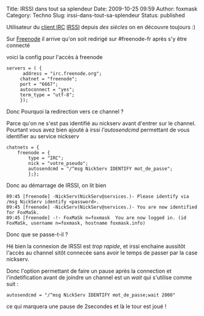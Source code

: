 Title: IRSSI dans tout sa splendeur
Date: 2009-10-25 09:59
Author: foxmask
Category: Techno
Slug: irssi-dans-tout-sa-splendeur
Status: published

Utilisateur du [client
IRC](http://fr.wikipedia.org/wiki/Liste_de_clients_IRC)
[IRSSI](http://irssi.org) depuis *des siècles* on en découvre toujours
:)

Sur [Freenode](http://www.freenode.org) il arrive qu'on soit redirigé
sur \#freenode-fr après s'y être connecté

voici la config pour l'accès à freenode

    servers = ( {
          address = "irc.freenode.org";
         chatnet = "freenode";
         port = "6667";
         autoconnect = "yes";
         term_type = "utf-8";
         });

Donc Pourquoi la redirection vers ce channel ?

Parce qu'on ne s'est pas identifié au nickserv avant d'entrer sur le
channel. Pourtant vous avez bien ajouté à irssi *l'autosendcmd*
permettant de vous identifier au service nickserv

    chatnets = {
        freenode = {
            type = "IRC";
            nick = "votre_pseudo";
            autosendcmd = "/^msg NickServ IDENTIFY mot_de_passe";
            };};

Donc au démarrage de IRSSI, on lit bien

    09:45 [freenode] -NickServ(NickServ@services.)- Please identify via /msg NickServ identify <password>.
    09:45 [freenode] -NickServ(NickServ@services.)- You are now identified for FoxMaSk.
    09:45 [freenode] -!- FoxMaSk n=foxmask  You are now logged in. (id FoxMaSk, username n=foxmask, hostname foxmask.info)

Donc que se passe-t-il ?

Hé bien la connexion de IRSSI est *trop rapide*, et irssi enchaine
aussitôt l'accès au channel sitôt connecée sans avoir le temps de passer
par la case nickserv.

Donc l'option permettant de faire un pause après la connection et
l'indetification avant de joindre un channel est un *wait* qui s'utilise
comme suit :

    autosendcmd = "/^msg NickServ IDENTIFY mot_de_passe;wait 2000"

ce qui marquera une pause de 2secondes et là le tour est joué !

